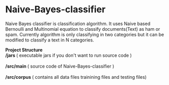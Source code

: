 # Naive-Bayes-classifier
Naive Bayes classifier is classification algorithm. It uses Naive based Bernoulli and Multinomial equation to classify documents(Text) as ham or spam.  Currently algorithm is only classifying in two categories but it can be modified to  classify a text in N categories.

<b>Project Structure</b><br/>
<b>/jars </b>( executable jars if you don't want to run source code ) <br/><br/>
<b>/src/main </b>( source code of Naive-Bayes-classifier ) <br/><br/>
<b>/src/corpus </b> ( contains all data files trainining files and testing files) <br/><br/>